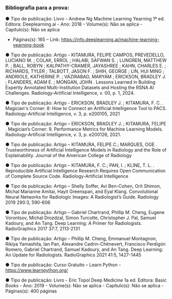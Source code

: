 ### Bibliografia para a prova:

● Tipo de publicação: Livro - Andrew Ng Machine Learning Yearning 1ª ed. Editora:
Deeplearning.ai - Ano: 2018 - Volume(s): Não se aplica - Capítulo(s): Não se aplica
- Páginas(s): 165 – Link: https://info.deeplearning.ai/machine-learning-yearning-book

● Tipo de publicação: Artigo - KITAMURA, FELIPE CAMPOS; PREVEDELLO,
LUCIANO M. ; COLAK, ERROL ; HALABI, SAFWAN S. ; LUNGREN, MATTHEW P.
; BALL, ROBYN ; KALPATHY-CRAMER, JAYASHREE ; KAHN, CHARLES E. ;
RICHARDS, TYLER ; TALBOTT, JASON F. ; SHIH, GEORGE ; LIN, HUI MING ;
ANDRIOLE, KATHERINE P. ; VAZIRABAD, MARYAM ; ERICKSON, BRADLEY J. ;
FLANDERS, ADAM E. ; MONGAN, JOHN . Lessons Learned in Building Expertly
Annotated Multi-Institution Datasets and Hosting the RSNA AI Challenges.
Radiology-Artificial Intelligence, v. 00, p. 1, 2024.

● Tipo de publicação: Artigo - ERICKSON, BRADLEY J. ; KITAMURA, F. C. .
Magician's Corner: 8: How to Connect an Artificial Intelligence Tool to PACS.
Radiology-Artificial Intelligence, v. 3, p. e200105, 2021

● Tipo de publicação: Artigo – ERICKSON, BRADLEY J. ; KITAMURA, FELIPE .
Magician’s Corner: 9. Performance Metrics for Machine Learning Models.
Radiology-Artificial Intelligence, v. 3, p. e200126, 2021.

● Tipo de publicação: Artigo – KITAMURA, FELIPE C.; MARQUES, OGE .
Trustworthiness of Artificial Intelligence Models in Radiology and the Role of
Explainability. Journal of the American College of Radiology

● Tipo de publicação: Artigo – KITAMURA, F. C.; PAN, I. ; KLINE, T. L. .
Reproducible Artificial Intelligence Research Requires Open Communication of
Complete Source Code. Radiology-Artificial Intelligence

● Tipo de publicação: Artigo – Shelly Soffer, Avi Ben-Cohen, Orit Shimon, Michal
Marianne Amitai, Hayit Greenspan, and Eyal Klang. Convolutional Neural Networks
for Radiologic Images: A Radiologist’s Guide. Radiology 2019 290:3, 590-606

● Tipo de publicação: Artigo – Gabriel Chartrand, Phillip M. Cheng, Eugene
Vorontsov, Michal Drozdzal, Simon Turcotte, Christopher J. Pal, Samuel Kadoury,
and An Tang. Deep Learning: A Primer for Radiologists. RadioGraphics 2017 37:7,
2113-2131

● Tipo de publicação: Artigo – Phillip M. Cheng, Emmanuel Montagnon, Rikiya
Yamashita, Ian Pan, Alexandre Cadrin-Chênevert, Francisco Perdigón Romero,
Gabriel Chartrand, Samuel Kadoury, and An Tang. Deep Learning: An Update for
Radiologists. RadioGraphics 2021 41:5, 1427-1445

● Tipo de publicação: Curso Gratuito – Learn Python  - https://www.learnpython.org/

● Tipo de publicação: Livro - Eric Topol Deep Medicine 1a ed. Editora: Basic Books - Ano: 2019 - Volume(s): Não se aplica - Capítulo(s): Não se aplica - Páginas(s): 400
páginas
